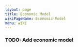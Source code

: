 ```yaml
---
layout: page
title: Economic Model
wikiPageName: Economic-Model
menu: wiki
---
```


### TODO: Add economic model
